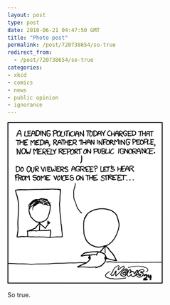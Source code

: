 ```yaml
---
layout: post
type: post
date: 2010-06-21 04:47:50 GMT
title: "Photo post"
permalink: /post/720738654/so-true
redirect_from: 
  - /post/720738654/so-true
categories:
- xkcd
- comics
- news
- public opinion
- ignorance
---
```

![](/assets/images/tumblr_l4clan64KD1qb098no1_400.png)

So true.